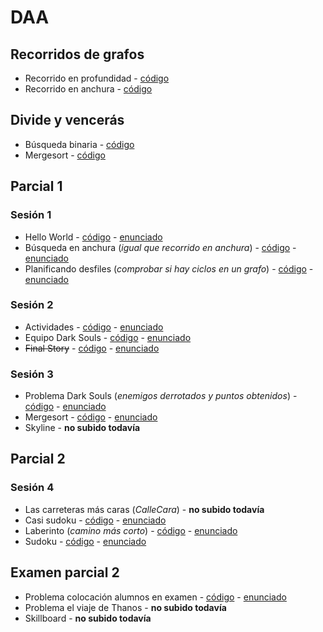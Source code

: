 # DAA
## Recorridos de grafos
- Recorrido en profundidad - [código](https://github.com/RamsayBoy/DAA/blob/master/src/recorridosGrafos/BusquedaProfundidad.java)
- Recorrido en anchura - [código](https://github.com/RamsayBoy/DAA/blob/master/src/recorridosGrafos/BusquedaAnchura.java)
## Divide y vencerás
- Búsqueda binaria - [código](https://github.com/RamsayBoy/DAA/blob/master/src/divideYVenceras/BusquedaBinaria.java)
- Mergesort - [código](https://github.com/RamsayBoy/DAA/blob/master/src/divideYVenceras/Mergesort.java)
## Parcial 1
### Sesión 1
- Hello World - [código](https://github.com/RamsayBoy/DAA/blob/master/src/primerParcial/sesion1/HelloWorld.java) - [enunciado](https://github.com/RamsayBoy/DAA/blob/master/enunciadosSesiones/sesion1/helloWorld.pdf)
- Búsqueda en anchura (_igual que recorrido en anchura_) - [código](https://github.com/RamsayBoy/DAA/blob/master/src/primerParcial/sesion1/BusquedaAnchura.java) - [enunciado](https://github.com/RamsayBoy/DAA/blob/master/enunciadosSesiones/sesion1/busquedaAnchura.pdf)
- Planificando desfiles (_comprobar si hay ciclos en un grafo_) - [código](https://github.com/RamsayBoy/DAA/blob/master/src/primerParcial/sesion1/Ciclos.java) - [enunciado](https://github.com/RamsayBoy/DAA/blob/master/enunciadosSesiones/sesion1/planificandoDesfiles.pdf)
### Sesión 2
- Actividades - [código](https://github.com/RamsayBoy/DAA/blob/master/src/primerParcial/sesion2/Actividades.java) - [enunciado](https://github.com/RamsayBoy/DAA/blob/master/enunciadosSesiones/sesion2/actividades.pdf)
- Equipo Dark Souls - [código](https://github.com/RamsayBoy/DAA/blob/master/src/primerParcial/sesion2/EquipoDarkSouls.java) - [enunciado](https://github.com/RamsayBoy/DAA/blob/master/enunciadosSesiones/sesion2/equipoDarkSouls.pdf)
- ~~Final Story~~ - [código](https://github.com/RamsayBoy/DAA/blob/master/src/primerParcial/sesion2/FinalStory.java) - [enunciado](https://github.com/RamsayBoy/DAA/blob/master/enunciadosSesiones/sesion2/finalStory.pdf)
### Sesión 3
- Problema Dark Souls (_enemigos derrotados y puntos obtenidos_) - [código](https://github.com/RamsayBoy/DAA/blob/master/src/primerParcial/sesion3/PuntosDarkSouls.java) - [enunciado](https://github.com/RamsayBoy/DAA/blob/master/enunciadosSesiones/sesion3/puntosDarkSouls.pdf)
- Mergesort - [código](https://github.com/RamsayBoy/DAA/blob/master/src/primerParcial/sesion3/Mergesort.java) - [enunciado](https://github.com/RamsayBoy/DAA/blob/master/enunciadosSesiones/sesion3/mergesort.pdf)
- Skyline - **no subido todavía**
## Parcial 2
### Sesión 4
- Las carreteras más caras (_CalleCara_) - **no subido todavía**
- Casi sudoku - [código](https://github.com/RamsayBoy/DAA/blob/master/src/segundoParcial/CasiSudoku.java) - [enunciado](https://github.com/RamsayBoy/DAA/blob/master/enunciadosSesiones/sesion4/casiSudoku.pdf)
- Laberinto (_camino más corto_) - [código](https://github.com/RamsayBoy/DAA/blob/master/src/segundoParcial/LaberintoCorto.java) - [enunciado](https://github.com/RamsayBoy/DAA/blob/master/enunciadosSesiones/sesion4/laberintoCorto.pdf)
- Sudoku - [código](https://github.com/RamsayBoy/DAA/blob/master/src/segundoParcial/Sudoku.java) - [enunciado](https://github.com/RamsayBoy/DAA/blob/master/enunciadosSesiones/sesion4/sudoku.pdf)
## Examen parcial 2
- Problema colocación alumnos en examen - [código](https://github.com/RamsayBoy/DAA/blob/master/src/segundoParcial/examen/Examen.java) - [enunciado](https://github.com/RamsayBoy/DAA/blob/master/enunciadosExamenes/examen.pdf)
- Problema el viaje de Thanos - **no subido todavía**
- Skillboard - **no subido todavía**
